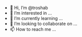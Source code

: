 - 👋 Hi, I’m @troshab
- 👀 I’m interested in ...
- 🌱 I’m currently learning ...
- 💞️ I’m looking to collaborate on ...
- 📫 How to reach me ...

<!---
troshab/troshab is a ✨ special ✨ repository because its `README.md` (this file) appears on your GitHub profile.
You can click the Preview link to take a look at your changes.
--->
